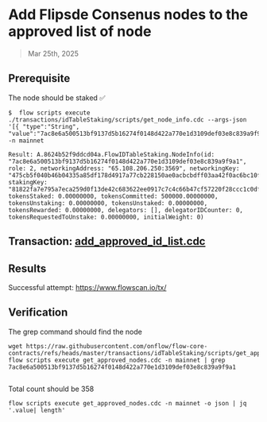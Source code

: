 # Add Flipsde Consenus nodes to the approved list of node

> Mar 25th, 2025

## Prerequisite

The node should be staked :white_check_mark:
```shell
$  flow scripts execute ./transactions/idTableStaking/scripts/get_node_info.cdc --args-json  '[{ "type":"String", "value":"7ac8e6a500513bf9137d5b16274f0148d422a770e1d3109def03e8c839a9f9a1"}]'  -n mainnet

Result: A.8624b52f9ddcd04a.FlowIDTableStaking.NodeInfo(id: "7ac8e6a500513bf9137d5b16274f0148d422a770e1d3109def03e8c839a9f9a1", role: 2, networkingAddress: "65.108.206.250:3569", networkingKey: "475cb5f040b46b04335a85df178d4917a77cb228150ae0acbcbdff03aa42f0ac6bc10fdb3ad99ef75bd46152584ceae4aab18822ab142c595b7a5f153fffcde1", stakingKey: "81822fa7e795a7eca259d0f13de42c683622ee0917c7c4c66b47cf57220f28ccc1c0df6c911ba35146c05cc7cbdb6bd51273d3537ca127897930f5419c981d948c74731497d5bb5436b0a4172035e15d7a64165589beca4dd5f5030a00dbb8d1", tokensStaked: 0.00000000, tokensCommitted: 500000.00000000, tokensUnstaking: 0.00000000, tokensUnstaked: 0.00000000, tokensRewarded: 0.00000000, delegators: [], delegatorIDCounter: 0, tokensRequestedToUnstake: 0.00000000, initialWeight: 0)

```

## Transaction: [add_approved_id_list.cdc](../../../../templates/add_approved_id_list.cdc)

## Results

Successful attempt: https://www.flowscan.io/tx/

## Verification

The grep command should find the node
```shell
wget https://raw.githubusercontent.com/onflow/flow-core-contracts/refs/heads/master/transactions/idTableStaking/scripts/get_approved_nodes.cdc
flow scripts execute get_approved_nodes.cdc -n mainnet | grep 7ac8e6a500513bf9137d5b16274f0148d422a770e1d3109def03e8c839a9f9a1


```

Total count should be 358
```shell
flow scripts execute get_approved_nodes.cdc -n mainnet -o json | jq '.value| length'
```